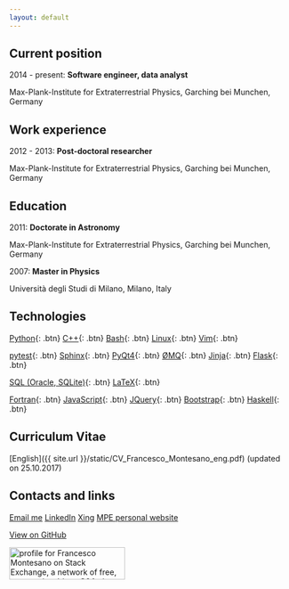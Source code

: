 ```yaml
---
layout: default
---
```


## Current position

2014 - present: **Software engineer, data analyst**

Max-Plank-Institute for Extraterrestrial Physics,
Garching bei Munchen, Germany

## Work experience

2012 - 2013: **Post-doctoral researcher**

Max-Plank-Institute for Extraterrestrial Physics,
Garching bei Munchen, Germany

## Education

2011: **Doctorate in Astronomy**

Max-Plank-Institute for Extraterrestrial Physics,
Garching bei Munchen, Germany

2007: **Master in Physics**

Universit&agrave; degli Studi di Milano,
Milano, Italy

## Technologies

[Python](https://www.python.org){: .btn}
[C++](http://www.cplusplus.com/){: .btn}
[Bash](https://www.gnu.org/software/bash/){: .btn}
[Linux](https://www.linux.org/){: .btn}
[Vim](https://vim.sourceforge.io/){: .btn}

[pytest](https://docs.pytest.org/){: .btn}
[Sphinx](http://www.sphinx-doc.org/){: .btn}
[PyQt4](http://pyqt.sourceforge.net/Docs/PyQt4/index.html){: .btn}
[&#216;MQ](https://pyzmq.readthedocs.io/){: .btn}
[Jinja](http://jinja.pocoo.org/){: .btn}
[Flask](http://flask.pocoo.org/){: .btn}

[SQL (Oracle, SQLite)](https://www.w3schools.com/sql/sql_intro.asp){: .btn}
[LaTeX](https://www.latex-project.org/){: .btn}

[Fortran](http://www.j3-fortran.org/){: .btn}
[JavaScript](https://developer.mozilla.org/en-US/docs/Web/JavaScript){: .btn}
[JQuery](https://jquery.com/){: .btn}
[Bootstrap](http://getbootstrap.com/){: .btn}
[Haskell](https://www.haskell.org/){: .btn}

## Curriculum Vitae

[English]({{ site.url }}/static/CV_Francesco_Montesano_eng.pdf) (updated on
25.10.2017)

## Contacts and links

<a href="mailto:{{ site.email }}" class="btn">Email me</a>
<a href="https://www.linkedin.com/in/montefra" class="btn">LinkedIn</a>
<a href="https://www.xing.com/profile/Francesco_Montesano2" class="btn">Xing</a>
<a href="http://www.mpe.mpg.de/~montefra" class="btn">MPE personal website</a>

<a href="{{ site.github.owner_url }}" class="btn btn-github"><span class="icon"></span>View on GitHub</a>

<a href="https://stackexchange.com/users/2090873/francesco-montesano"><img src="https://stackexchange.com/users/flair/2090873.png" width="208" height="58" alt="profile for Francesco Montesano on Stack Exchange, a network of free, community-driven Q&amp;A sites" title="profile for Francesco Montesano on Stack Exchange, a network of free, community-driven Q&amp;A sites" /></a>
